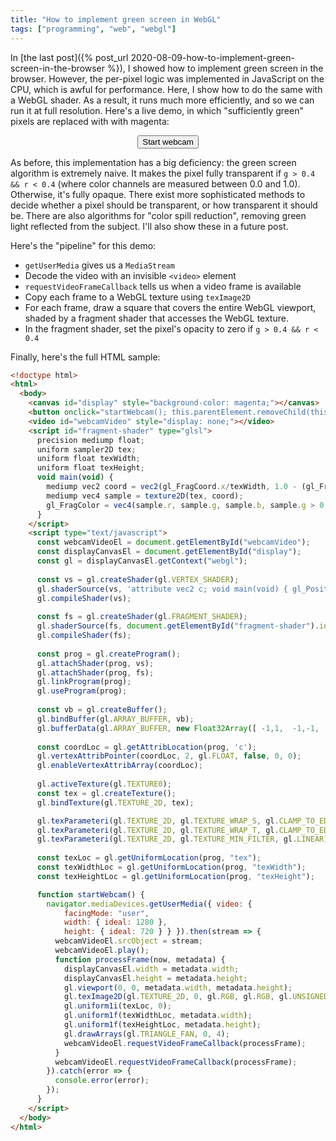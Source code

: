 ```yaml
---
title: "How to implement green screen in WebGL"
tags: ["programming", "web", "webgl"]
---
```


In [the last post]({% post_url 2020-08-09-how-to-implement-green-screen-in-the-browser %}), 
I showed how to implement green screen in the browser.
However, the per-pixel logic was implemented in JavaScript on the CPU,
which is awful for performance.
Here, I show how to do the same with a WebGL shader.
As a result, it runs much more efficiently,
and so we can run it at full resolution.
Here's a live demo, in which
"sufficiently green" pixels are replaced with with magenta:

<canvas id="display" style="background-color: magenta; max-width: initial"></canvas>
<div style="text-align: center">
  <button onclick="startWebcam(); this.parentElement.removeChild(this)">Start webcam</button>
</div>
<video id="webcamVideo" style="display: none;"></video>
<script id="fragment-shader" type="glsl">
    precision mediump float;
    uniform sampler2D tex;
    uniform float texWidth;
    uniform float texHeight;
    void main(void) {
      mediump vec2 coord = vec2(gl_FragCoord.x/texWidth, 1.0 - (gl_FragCoord.y/texHeight));
      mediump vec4 sample = texture2D(tex, coord);
      gl_FragColor = vec4(sample.r, sample.g, sample.b, sample.g > 0.4 && sample.r < 0.4 ? 0.0 : 1.0);
    }
</script>
<script type="text/javascript">
    const webcamVideoEl = document.getElementById("webcamVideo");
    const displayCanvasEl = document.getElementById("display");
    const gl = displayCanvasEl.getContext("webgl");
  
    const vs = gl.createShader(gl.VERTEX_SHADER);
    gl.shaderSource(vs, 'attribute vec2 c; void main(void) { gl_Position=vec4(c, 0.0, 1.0); }');
    gl.compileShader(vs);
  
    const fs = gl.createShader(gl.FRAGMENT_SHADER);
    gl.shaderSource(fs, document.getElementById("fragment-shader").innerText);
    gl.compileShader(fs);
  
    const prog = gl.createProgram();
    gl.attachShader(prog, vs);
    gl.attachShader(prog, fs);
    gl.linkProgram(prog);
    gl.useProgram(prog);
  
    const vb = gl.createBuffer();
    gl.bindBuffer(gl.ARRAY_BUFFER, vb);
    gl.bufferData(gl.ARRAY_BUFFER, new Float32Array([ -1,1,  -1,-1,  1,-1,  1,1 ]), gl.STATIC_DRAW);
  
    const coordLoc = gl.getAttribLocation(prog, 'c');
    gl.vertexAttribPointer(coordLoc, 2, gl.FLOAT, false, 0, 0);
    gl.enableVertexAttribArray(coordLoc);
  
    gl.activeTexture(gl.TEXTURE0);
    const tex = gl.createTexture();
    gl.bindTexture(gl.TEXTURE_2D, tex);

    gl.texParameteri(gl.TEXTURE_2D, gl.TEXTURE_WRAP_S, gl.CLAMP_TO_EDGE);
    gl.texParameteri(gl.TEXTURE_2D, gl.TEXTURE_WRAP_T, gl.CLAMP_TO_EDGE);
    gl.texParameteri(gl.TEXTURE_2D, gl.TEXTURE_MIN_FILTER, gl.LINEAR);
    
    const texLoc = gl.getUniformLocation(prog, "tex");
    const texWidthLoc = gl.getUniformLocation(prog, "texWidth");
    const texHeightLoc = gl.getUniformLocation(prog, "texHeight");

    function startWebcam() {
      navigator.mediaDevices.getUserMedia({ video: { 
            facingMode: "user",
            width: { ideal: 1280 },
            height: { ideal: 720 } } }).then(stream => {
        webcamVideoEl.srcObject = stream;
        webcamVideoEl.play();
        function processFrame(now, metadata) {
          displayCanvasEl.width = metadata.width;
          displayCanvasEl.height = metadata.height;
          gl.viewport(0, 0, metadata.width, metadata.height);
          gl.texImage2D(gl.TEXTURE_2D, 0, gl.RGB, gl.RGB, gl.UNSIGNED_BYTE, webcamVideoEl);
          gl.uniform1i(texLoc, 0);
          gl.uniform1f(texWidthLoc, metadata.width);
          gl.uniform1f(texHeightLoc, metadata.height);
          gl.drawArrays(gl.TRIANGLE_FAN, 0, 4);
          webcamVideoEl.requestVideoFrameCallback(processFrame);
        }
        webcamVideoEl.requestVideoFrameCallback(processFrame);
      }).catch(error => {
        console.error(error);
      });
    }
</script>

As before,
this implementation has a big deficiency:
the green screen algorithm is extremely naive.
It makes the pixel fully transparent
if `g > 0.4 && r < 0.4` (where color channels are measured between 0.0 and 1.0).
Otherwise, it's fully opaque.
There exist more sophisticated methods to decide whether a pixel should be transparent,
or how transparent it should be.
There are also algorithms for "color spill reduction", 
removing green light reflected from the subject.
I'll also show these in a future post.

Here's the "pipeline" for this demo:

* `getUserMedia` gives us a `MediaStream`
* Decode the video with an invisible `<video>` element
* `requestVideoFrameCallback` tells us when a video frame is available
* Copy each frame to a WebGL texture using `texImage2D`
* For each frame, draw a square that covers the entire WebGL viewport,
  shaded by a fragment shader that accesses the WebGL texture.
* In the fragment shader,
  set the pixel's opacity to zero if `g > 0.4 && r < 0.4`

Finally, here's the full HTML sample:

```html
<!doctype html>
<html>
  <body>
    <canvas id="display" style="background-color: magenta;"></canvas>
    <button onclick="startWebcam(); this.parentElement.removeChild(this)">Start webcam</button>
    <video id="webcamVideo" style="display: none;"></video>
    <script id="fragment-shader" type="glsl">
      precision mediump float;
      uniform sampler2D tex;
      uniform float texWidth;
      uniform float texHeight;
      void main(void) {
        mediump vec2 coord = vec2(gl_FragCoord.x/texWidth, 1.0 - (gl_FragCoord.y/texHeight));
        mediump vec4 sample = texture2D(tex, coord);
        gl_FragColor = vec4(sample.r, sample.g, sample.b, sample.g > 0.4 && sample.r < 0.4 ? 0.0 : 1.0);
      }
    </script>
    <script type="text/javascript">
      const webcamVideoEl = document.getElementById("webcamVideo");
      const displayCanvasEl = document.getElementById("display");
      const gl = displayCanvasEl.getContext("webgl");
    
      const vs = gl.createShader(gl.VERTEX_SHADER);
      gl.shaderSource(vs, 'attribute vec2 c; void main(void) { gl_Position=vec4(c, 0.0, 1.0); }');
      gl.compileShader(vs);
    
      const fs = gl.createShader(gl.FRAGMENT_SHADER);
      gl.shaderSource(fs, document.getElementById("fragment-shader").innerText);
      gl.compileShader(fs);
    
      const prog = gl.createProgram();
      gl.attachShader(prog, vs);
      gl.attachShader(prog, fs);
      gl.linkProgram(prog);
      gl.useProgram(prog);
    
      const vb = gl.createBuffer();
      gl.bindBuffer(gl.ARRAY_BUFFER, vb);
      gl.bufferData(gl.ARRAY_BUFFER, new Float32Array([ -1,1,  -1,-1,  1,-1,  1,1 ]), gl.STATIC_DRAW);
    
      const coordLoc = gl.getAttribLocation(prog, 'c');
      gl.vertexAttribPointer(coordLoc, 2, gl.FLOAT, false, 0, 0);
      gl.enableVertexAttribArray(coordLoc);
    
      gl.activeTexture(gl.TEXTURE0);
      const tex = gl.createTexture();
      gl.bindTexture(gl.TEXTURE_2D, tex);

      gl.texParameteri(gl.TEXTURE_2D, gl.TEXTURE_WRAP_S, gl.CLAMP_TO_EDGE);
      gl.texParameteri(gl.TEXTURE_2D, gl.TEXTURE_WRAP_T, gl.CLAMP_TO_EDGE);
      gl.texParameteri(gl.TEXTURE_2D, gl.TEXTURE_MIN_FILTER, gl.LINEAR);
      
      const texLoc = gl.getUniformLocation(prog, "tex");
      const texWidthLoc = gl.getUniformLocation(prog, "texWidth");
      const texHeightLoc = gl.getUniformLocation(prog, "texHeight");

      function startWebcam() {
        navigator.mediaDevices.getUserMedia({ video: { 
            facingMode: "user",
            width: { ideal: 1280 },
            height: { ideal: 720 } } }).then(stream => {
          webcamVideoEl.srcObject = stream;
          webcamVideoEl.play();
          function processFrame(now, metadata) {
            displayCanvasEl.width = metadata.width;
            displayCanvasEl.height = metadata.height;
            gl.viewport(0, 0, metadata.width, metadata.height);
            gl.texImage2D(gl.TEXTURE_2D, 0, gl.RGB, gl.RGB, gl.UNSIGNED_BYTE, webcamVideoEl);
            gl.uniform1i(texLoc, 0);
            gl.uniform1f(texWidthLoc, metadata.width);
            gl.uniform1f(texHeightLoc, metadata.height);
            gl.drawArrays(gl.TRIANGLE_FAN, 0, 4);
            webcamVideoEl.requestVideoFrameCallback(processFrame);
          }
          webcamVideoEl.requestVideoFrameCallback(processFrame);
        }).catch(error => {
          console.error(error);
        });
      }
    </script>
  </body>
</html>
```